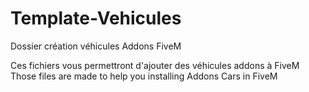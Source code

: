 # Template-Vehicules
Dossier création véhicules Addons FiveM

Ces fichiers vous permettront d'ajouter des véhicules addons à FiveM
Those files are made to help you installing Addons Cars in FiveM
